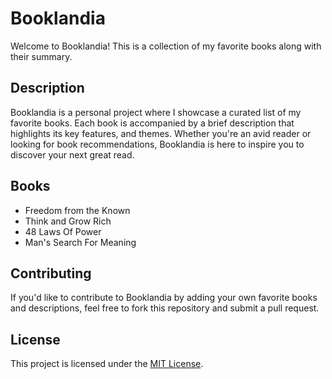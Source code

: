 # Booklandia

Welcome to Booklandia! This is a collection of my favorite books along with their summary.

## Description

Booklandia is a personal project where I showcase a curated list of my favorite books. Each book is accompanied by a brief description that highlights its key features, and themes. Whether you're an avid reader or looking for book recommendations, Booklandia is here to inspire you to discover your next great read.

## Books

<!-- BOOK TITLES START -->
- Freedom from the Known
- Think and Grow Rich
- 48 Laws Of Power
- Man's Search For Meaning
<!-- BOOK TITLES END -->

<!-- Add more books and descriptions as needed -->

## Contributing

If you'd like to contribute to Booklandia by adding your own favorite books and descriptions, feel free to fork this repository and submit a pull request.

## License

This project is licensed under the [MIT License](https://opensource.org/license/mit/).
